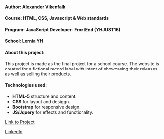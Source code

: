 #### Author: Alexander Vikenfalk
#### Course: HTML, CSS, Javascript & Web standards 
#### Program: JavaScript Developer- FrontEnd (YHJUST16)
#### School: Lernia YH

#### About this project: 
This project is made as the final project for a school course. The website is created for a fictional record label with intent of showcasing their releases as well as selling their products.
#### Technologies used: 
* **HTML-5** structure and content.
* **CSS** for layout and desiggn.
* **Bootstrap** for responsive design.
* **JS/Jquery** for effects and functionality. 

[Link to Project](https://alexandervikenfalk.github.io/webpage-random-records/)

[LinkedIn](https://www.linkedin.com/in/alexander-wikenfalk-6b993b42)
